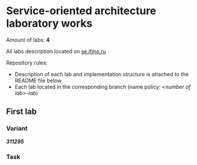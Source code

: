 # Service-oriented architecture laboratory works

Amount of labs: **4**

All labs description located on [se.ifmo.ru](https://se.ifmo.ru/courses/soa) 

Repository rules:
- Description of each lab and implementation structure is attached to the README file below
- Each lab located in the corresponding branch (name policy: *\<number of lab\>-lab*)

## First lab
### Variant
***311295***
### Task

